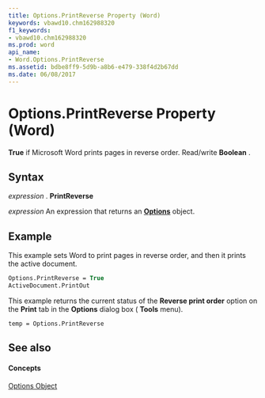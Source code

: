 ```yaml
---
title: Options.PrintReverse Property (Word)
keywords: vbawd10.chm162988320
f1_keywords:
- vbawd10.chm162988320
ms.prod: word
api_name:
- Word.Options.PrintReverse
ms.assetid: bdbe8ff9-5d9b-a8b6-e479-338f4d2b67dd
ms.date: 06/08/2017
---
```



# Options.PrintReverse Property (Word)

 **True** if Microsoft Word prints pages in reverse order. Read/write **Boolean** .


## Syntax

 _expression_ . **PrintReverse**

 _expression_ An expression that returns an **[Options](options-object-word.md)** object.


## Example

This example sets Word to print pages in reverse order, and then it prints the active document.


```vb
Options.PrintReverse = True 
ActiveDocument.PrintOut
```

This example returns the current status of the **Reverse print order** option on the **Print** tab in the **Options** dialog box ( **Tools** menu).




```
temp = Options.PrintReverse
```


## See also


#### Concepts


[Options Object](options-object-word.md)

